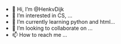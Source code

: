 - 👋 Hi, I’m @HenkvDijk
- 👀 I’m interested in CS, ...
- 🌱 I’m currently learning python and html...
- 💞️ I’m looking to collaborate on ...
- 📫 How to reach me ...

<!---
HenkvDijk/HenkvDijk is a ✨ special ✨ repository because its `README.md` (this file) appears on your GitHub profile.
You can click the Preview link to take a look at your changes.
--->
